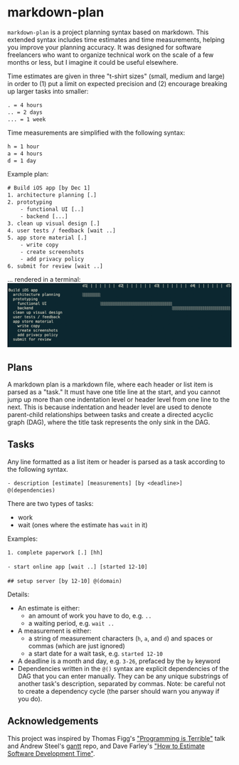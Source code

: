 # markdown-plan

`markdown-plan` is a project planning syntax based on markdown. This extended syntax includes time estimates and time measurements, helping you improve your planning accuracy. It was designed for software freelancers who want to organize technical work on the scale of a few months or less, but I imagine it could be useful elsewhere.

Time estimates are given in three "t-shirt sizes" (small, medium and large) in order to (1) put a limit on expected precision and (2) encourage breaking up larger tasks into smaller:
```
. = 4 hours
.. = 2 days
... = 1 week
```

Time measurements are simplified with the following syntax:
```
h = 1 hour
a = 4 hours
d = 1 day
```

Example plan:

```
# Build iOS app [by Dec 1]
1. architecture planning [.]
2. prototyping
	- functional UI [..]
	- backend [...]
3. clean up visual design [.]
4. user tests / feedback [wait ..]
5. app store material [.]
	- write copy
	- create screenshots
	- add privacy policy
6. submit for review [wait ..]
```

... rendered in a terminal:
![gantt chart rendered in the terminal](images/example.png)

## Plans

A markdown plan is a markdown file, where each header or list item is parsed as a "task." It must have one title line at the start, and you cannot jump up more than one indentation level or header level from one line to the next. This is because indentation and header level are used to denote parent-child relationships between tasks and create a directed acyclic graph (DAG), where the title task represents the only sink in the DAG.

## Tasks

Any line formatted as a list item or header is parsed as a task according to the following syntax.
```
- description [estimate] [measurements] [by <deadline>] @(dependencies)
```

There are two types of tasks:
- work
- wait (ones where the estimate has `wait` in it)

Examples:
```
1. complete paperwork [.] [hh]

- start online app [wait ..] [started 12-10]

## setup server [by 12-10] @(domain)
```

Details:
- An estimate is either:
	- an amount of work you have to do, e.g. `..`
	- a waiting period, e.g. `wait ..`
- A measurement is either:
	- a string of measurement characters (`h`, `a`, and `d`) and spaces or commas (which are just ignored)
	- a start date for a wait task, e.g. `started 12-10`
- A deadline is a month and day, e.g. `3-26`, prefaced by the `by` keyword
- Dependencies written in the `@()` syntax are explicit dependencies of the DAG that you can enter manually. They can be any unique substrings of another task's description, separated by commas. Note: be careful not to create a dependency cycle (the parser should warn you anyway if you do).

## Acknowledgements

This project was inspired by Thomas Figg's ["Programming is Terrible"](https://www.youtube.com/watch?v=csyL9EC0S0c) talk and Andrew Steel's [gantt](https://github.com/andrew-ls/gantt) repo, and Dave Farley's ["How to Estimate Software Development Time"](https://www.youtube.com/watch?v=v21jg8wb1eU).
